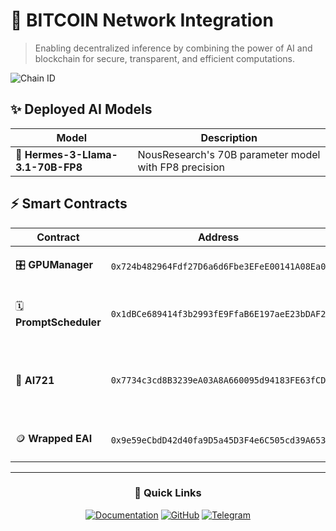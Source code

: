 # 🚀 BITCOIN Network Integration

> Enabling decentralized inference by combining the power of AI and blockchain for secure, transparent, and efficient computations.

![Chain ID](https://img.shields.io/badge/Chain%20ID-222671-blue)

## ✨ Deployed AI Models

| Model | Description |
|-------|-------------|
| 🔮 **Hermes-3-Llama-3.1-70B-FP8** | NousResearch's 70B parameter model with FP8 precision |

## ⚡ Smart Contracts

| Contract | Address | Purpose |
|----------|---------|---------|
| 🎛️ **GPUManager** | `0x724b482964Fdf27D6a6d6Fbe3EFeE00141A08Ea0` | Manages GPU resources |
| 🗓️ **PromptScheduler** | `0x1dBCe689414f3b2993fE9FfaB6E197aeE23bDAF2` | Handles prompt queue and execution |
| 🤖 **AI721** | `0x7734c3cd8B3239eA03A8A660095d94183FE63fCD` | NFT standard for AI agents' inference and management |
| 🪙 **Wrapped EAI** | `0x9e59eCbdD42d40fa9D5a45D3F4e6C505cd39A653` | Wrapped token for EAI protocol |

---

<div align="center">

### 🔗 Quick Links

[![Documentation](https://img.shields.io/badge/Documentation-Read%20More-green)](https://docs.eternalai.org/eternal-ai)
[![GitHub](https://img.shields.io/badge/GitHub-Contribute-black)](https://github.com/eternalai-org/truly-open-ai/)
[![Telegram](https://img.shields.io/badge/Telegram-Join%20Chat-blue)](https://t.me/EternalAIDevs/)

</div>